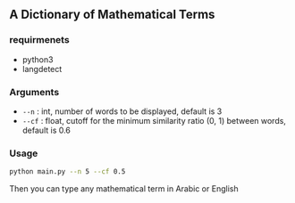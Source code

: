 ## A Dictionary of Mathematical Terms

### requirmenets
- python3
- langdetect

### Arguments
- `--n` : int, number of words to be displayed, default is 3
- `--cf` : float, cutoff for the minimum similarity ratio (0, 1) between words, default is 0.6 

### Usage
```bash
python main.py --n 5 --cf 0.5
```
Then you can type any mathematical term in Arabic or English
